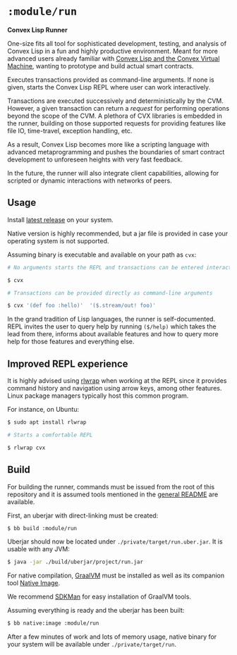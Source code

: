 # `:module/run`

**Convex Lisp Runner**

One-size fits all tool for sophisticated development, testing, and analysis of Convex Lisp in a fun
and highly productive environment. Meant for more advanced users already familiar with [Convex Lisp and
the Convex Virtual Machine](https://convex.world/cvm), wanting to prototype and build actual smart contracts.

Executes transactions provided as command-line arguments. If none is given, starts the Convex Lisp REPL where
user can work interactively.

Transactions are executed successively and deterministically by the CVM. However, a given transaction can return a
*request* for performing operations beyond the scope of the CVM. A plethora of CVX libraries is embedded
in the runner, building on those supported requests for providing features like file IO, time-travel, exception
handling, etc.

As a result, Convex Lisp becomes more like a scripting language with advanced metaprogramming and pushes the
boundaries of smart contract development to unforeseen heights with very fast feedback.

In the future, the runner will also integrate client capabilities, allowing for scripted or dynamic interactions
with networks of peers.


## Usage

Install [latest release](https://github.com/Convex-Dev/convex.cljc/releases/tag/run%2F0.0.0-alpha3) on your system.

Native version is highly recommended, but a jar file is provided in case your operating system is not supported.

Assuming binary is executable and available on your path as `cvx`:

```bash
# No arguments starts the REPL and transactions can be entered interactively

$ cvx

# Transactions can be provided directly as command-line arguments

$ cvx '(def foo :hello)'  '($.stream/out! foo)'
```

In the grand tradition of Lisp languages, the runner is self-documented. REPL invites the user to query help
by running `($/help)` which takes the lead from there, informs about available features and how to query
more help for those features and everything else.


## Improved REPL experience

It is highly advised using [rlwrap](https://github.com/hanslub42/rlwrap) when working at the REPL since it
provides command history and navigation using arrow keys, among other features. Linux package managers typically
host this common program.

For instance, on Ubuntu:

```bash
$ sudo apt install rlwrap

# Starts a comfortable REPL

$ rlwrap cvx
```


## Build

For building the runner, commands must be issued from the root of this repository and it is assumed tools
mentioned in the [general README](../../README.md) are available. 

First, an uberjar with direct-linking must be created:

```bash
$ bb build :module/run
```

Uberjar should now be located under `./private/target/run.uber.jar`. It is usable with any JVM:

```bash
$ java -jar ./build/uberjar/project/run.jar
```

For native compilation, [GraalVM](https://www.graalvm.org/docs/getting-started/) must be installed as well
as its companion tool [Native Image](https://www.graalvm.org/reference-manual/native-image/#install-native-image).

We recommend [SDKMan](https://sdkman.io/) for easy installation of GraalVM tools.

Assuming everything is ready and the uberjar has been built:

```bash
$ bb native:image :module/run
```

After a few minutes of work and lots of memory usage, native binary for your system will be available under
`./private/target/run`.

